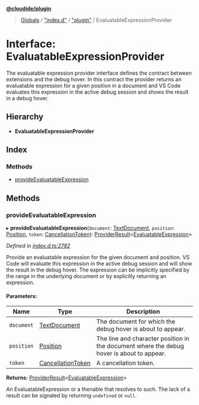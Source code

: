 **[@cloudide/plugin](../README.md)**

> [Globals](../README.md) / ["index.d"](../modules/_index_d_.md) / ["plugin"](../modules/_index_d_._plugin_.md) / EvaluatableExpressionProvider

# Interface: EvaluatableExpressionProvider

The evaluatable expression provider interface defines the contract between extensions and
the debug hover. In this contract the provider returns an evaluatable expression for a given position
in a document and VS Code evaluates this expression in the active debug session and shows the result in a debug hover.

## Hierarchy

* **EvaluatableExpressionProvider**

## Index

### Methods

* [provideEvaluatableExpression](_index_d_._plugin_.evaluatableexpressionprovider.md#provideevaluatableexpression)

## Methods

### provideEvaluatableExpression

▸ **provideEvaluatableExpression**(`document`: [TextDocument](_index_d_._plugin_.textdocument.md), `position`: [Position](../classes/_index_d_._plugin_.position.md), `token`: [CancellationToken](_index_d_._plugin_.cancellationtoken.md)): [ProviderResult](../modules/_index_d_._plugin_.md#providerresult)\<[EvaluatableExpression](../classes/_index_d_._plugin_.evaluatableexpression.md)>

*Defined in [index.d.ts:2782](https://github.com/shuyaqian/cloudide-plugin-api/blob/57a3a2a/index.d.ts#L2782)*

Provide an evaluatable expression for the given document and position.
VS Code will evaluate this expression in the active debug session and will show the result in the debug hover.
The expression can be implicitly specified by the range in the underlying document or by explicitly returning an expression.

#### Parameters:

Name | Type | Description |
------ | ------ | ------ |
`document` | [TextDocument](_index_d_._plugin_.textdocument.md) | The document for which the debug hover is about to appear. |
`position` | [Position](../classes/_index_d_._plugin_.position.md) | The line and character position in the document where the debug hover is about to appear. |
`token` | [CancellationToken](_index_d_._plugin_.cancellationtoken.md) | A cancellation token. |

**Returns:** [ProviderResult](../modules/_index_d_._plugin_.md#providerresult)\<[EvaluatableExpression](../classes/_index_d_._plugin_.evaluatableexpression.md)>

An EvaluatableExpression or a thenable that resolves to such. The lack of a result can be
signaled by returning `undefined` or `null`.
